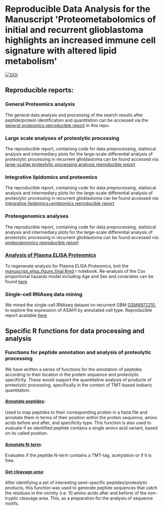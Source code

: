 # Reproducible Data Analysis for the Manuscript 'Proteometabolomics of initial and recurrent glioblastoma highlights an increased immune cell signature with altered lipid metabolism'

[![DOI](https://zenodo.org/badge/427062720.svg)](https://zenodo.org/badge/latestdoi/427062720) 

## Reproducible reports:

### General Proteomics analysis

The general data analysis and processing of the search results after peptide/protein identification and quantitation can be accessed via the [general proteomics reproducible report](https://github.com/MiguelCos/gbm_manuscript_data_analysis/blob/main/reports/gbm_recurrence_general_proteomics_manuscript_report.md) in this repo. 

### Large scale analyses of proteolytic processing

The reproducible report, containing code for data preprocessing, statisical analysis and intermediary plots for the large-scale differential analysis of proteolytic processing in recurrent glioblastoma can be found accessed via: [large-scalge proteolytic processing analysis reproducible report](https://github.com/MiguelCos/gbm_manuscript_data_analysis/blob/main/reports/gbm_recurrence_large_scale_proteolysis_manuscript_report.md)

### Integrative lipidomics and proteomics  

The reproducible report, containing code for data preprocessing, statisical analysis and intermediary plots for the large-scale differential analysis of proteolytic processing in recurrent glioblastoma can be found accessed via: [integrative lipidomics+proteomics reproducible report](https://github.com/MiguelCos/gbm_manuscript_data_analysis/blob/main/reports/gbm_recurrence_lipidomics_analysis.md)

### Proteogenomics analyses

The reproducible report, containing code for data preprocessing, statisical analysis and intermediary plots for the large-scale differential analysis of proteolytic processing in recurrent glioblastoma can be found accessed via: [proteogenomics reproducible report](https://github.com/MiguelCos/gbm_manuscript_data_analysis/blob/main/reports/gbm_recurrence_proteogenomics_manuscript_report.md)

### [Analysis of Plasma ELISA Proteomics](https://github.com/MiguelCos/gbm_manuscript_data_analysis/blob/main/results/elisa_plasma_proteomics/manuscript_elisa_figure_final.pdf)

To regenerate analysis for Plasma ELISA Proteomics, knit the [manuscript_elisa_figure_final.Rmd](https://github.com/MiguelCos/gbm_manuscript_data_analysis/blob/main/results/elisa_plasma_proteomics/manuscript_elisa_figure_final.Rmd) r notebook. Re-analysis of the Cox proportional hazards model including Age and Sex and covariates can be found [here](https://github.com/MiguelCos/gbm_manuscript_data_analysis/blob/main/reports/gbm_recurrence_cox_phm_incl_age_sex_revision.md)

### Single-cell RNAseq data mining

We mined the single-cell RNAseq dataset on recurrent GBM [GSM4972210](https://www.ncbi.nlm.nih.gov/geo/query/acc.cgi?acc=GSM4972210), to explore the expression of ASAH1 by annotated cell type. Reproducible report available [here](https://github.com/MiguelCos/gbm_manuscript_data_analysis/blob/main/reports/gbm_recurrence_mine_single_cell_data_visualization.md)

## Specific R functions for data processing and analysis

### Functions for peptide annotation and analysis of proteolytic processing  

We have written a series of functions for the annotation of peptides according to their location in the protein sequence and proteolytic specificity. These would support the quantitative analysis of products of proteolytic processing, specifically in the context of TMT-based isobaric quantitation.

#### [Annotate peptides](https://github.com/MiguelCos/gbm_manuscript_data_analysis/blob/main/scr/annotate_peptides.R): 

Used to map peptides to their corresponding protein in a fasta file and annotate them in terms of their position within the protein sequence, amino acids before and after, and specificity type. This function is also used to evaluate if an identified peptide contains a single amino acid variant, based on its called position.

#### [Annotate N-term](https://github.com/MiguelCos/gbm_manuscript_data_analysis/blob/main/scr/annotate_nterm.R):

Evaluates if the peptide N-term contains a TMT-tag, acetylation or if it is free. 

#### [Get cleavage area](https://github.com/MiguelCos/gbm_manuscript_data_analysis/blob/main/scr/get_cleavage_area.R):

After identifying a set of interesting semi-specific peptides/proteolytic products, this function was used to generate peptide sequences that catch the residues in the vicinity (i.e. 10 amino acids after and before) of the non-tryptic cleavage area. This, as a preparation for the analysis of sequence motifs. 

